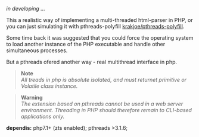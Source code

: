 *in developing ...*

 This a realistic way of implementing a multi-threaded html-parser in PHP, or you can just simulating it with pthreads-polyfill 
 [krakjoe/pthreads-polyfill](github.com/krakjoe/pthreads-polyfill). 

Some time back it was suggested that you could force the operating system to load another instance of the PHP executable and handle other simultaneous processes.

But a pthreads ofered another way - real multithread interface in php.

>**Note** </br>
_All treads in php is absolute isolated, and must returnet primitive or Volatile class instance._

>**Warning** </br>
_The extension based on pthreads cannot be used in a web server environment. Threading in PHP should therefore remain to CLI-based applications only._

**dependis:**
php7.1+ (zts enabled);
pthreads >3.1.6;

